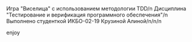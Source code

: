Игра "Виселица" с использованием методологии TDD/n
Дисциплина "Тестирование и верификация программного обеспечения"/n
Выполнено студенткой ИКБО-02-19 Крузиной Алиной/n/n/n


enjoy
